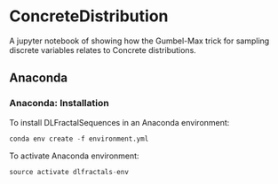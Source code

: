 # ConcreteDistribution
A jupyter notebook of showing how the Gumbel-Max trick for sampling discrete variables relates to Concrete distributions. 

## Anaconda

### Anaconda: Installation

To install DLFractalSequences in an Anaconda environment:

```python
conda env create -f environment.yml
```

To activate Anaconda environment:

```python
source activate dlfractals-env
```
